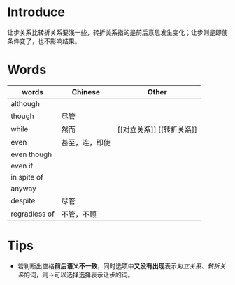 # Introduce
让步关系比转折关系要浅一些，转折关系指的是前后意思发生变化；让步则是即使条件变了，也不影响结果。
# Words
words | Chinese | Other 
-------|-------|------
although | | 
though | 尽管 | 
while | 然而 | [[对立关系]] [[转折关系]]
even | 甚至，连，即使 | 
even though | | 
even if | | 
in spite of | | 
anyway | | 
despite | 尽管 | 
regradless of | 不管，不顾 | 
# Tips
* 若判断出空格**前后语义不一致**，同时选项中**又没有出现**表示*对立关系、转折关系*的词，则->可以选择选择表示让步的词。
